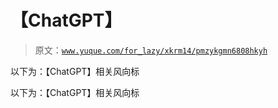 # 【ChatGPT】

> 原文：[`www.yuque.com/for_lazy/xkrm14/pmzykgmn6808hkyh`](https://www.yuque.com/for_lazy/xkrm14/pmzykgmn6808hkyh)

以下为：【ChatGPT】相关风向标



以下为：【ChatGPT】相关风向标






